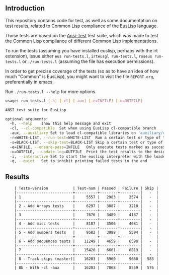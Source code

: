 ## Introduction

This repository contains code for test, as well as some documentation on test results, related to Common Lisp compliance of the [EusLisp](https://github.com/euslisp/EusLisp) language.

Those tests are based on the [Ansi-Test](https://common-lisp.net/project/ansi-test/) test suite, which was made to test the Common Lisp compliance of different Common Lisp implementations.

To run the tests (assuming you have installed euslisp, perhaps with the irt extension), issue either `eus run-tests.l`, `irteusgl run-tests.l`, `roseus run-tests.l` or `./run-tests.l` (assuming the file has execution permissions).

In order to get precise coverage of the tests (so as to have an idea of how much "Common" is EusLisp), you might want to visit the file `REPORT.org`, preferentially in emacs.

Run `./run-tests.l --help` for more options.

```bash
usage: run-tests.l [-h] [-cl] [-aux] [-e=INFILE] [-u=OUTFILE]

ANSI test suite for EusLisp

optional arguments:
  -h, --help	show this help message and exit
  -cl, --cl-compatible	Set when using EusLisp cl-compatible branch
  -aux, --auxiliary	Set to load cl-compatible libraries on 'auxiliary/cl_comp/'
  -r=WHITE-LIST, --run-test=WHITE-LIST	Run a certain test or type of test
  -s=BLACK-LIST, --skip-test=BLACK-LIST	Skip a certain test or type of test
  -e=INFILE, --ensure-pass=INFILE	Only execute tests marked as successful in the designated log file
  -u=OUTFILE, --update-log=OUTFILE	Print the test results to the designated log file
  -i, --interactive	Set to start the euslisp interpreter with the loaded test suite
  -q, --quiet	Set to inhibit printing failed tests in the end
```

## Results


        | Tests-version           | Test-num | Passed | Failure | Skip |
        |-------------------------+----------+--------+---------|   -  |
        | 1                       |     5557 |   2983 |    2574 |   -  |
        |-------------------------+----------+--------+---------|   -  |
        | 2 - Add Arrays tests    |     6297 |   3087 |    3210 |   -  |
        |-------------------------+----------+--------+---------|   -  |
        | 3                       |     7676 |   3489 |    4187 |   -  |
        |-------------------------+----------+--------+---------|   -  |
        | 4 - Add misc tests      |     8187 |   3506 |    4681 |   -  |
        |-------------------------+----------+--------+---------|   -  |
        | 5 - Add numbers tests   |     9582 |   3988 |    5594 |   -  |
        |-------------------------+----------+--------+---------|   -  |
        | 6 - Add sequences tests |    11249 |   4659 |    6590 |   -  |
        |-------------------------+----------+--------+---------|   -  |
        | 7                       |    15420 |   6601 |    8819 |   -  |
        |-------------------------+----------+--------+---------|   -  |
        | 8 - Track skips (master)|    16203 |   5960 |    9660 |  583 |
        |-------------------------+----------+--------+---------|   -  |
        | 8b - With -cl -aux      |    16203 |   7068 |    8559 |  576 |
